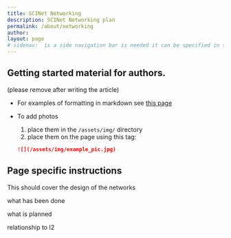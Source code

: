 ```yaml
---
title: SCINet Networking
description: SCINet Networking plan
permalink: /about/networking
author:
layout: page
# sidenav:  is a side navigation bar is needed it can be specified in the _data/navigation.yml file
---
```


## Getting started material for authors.
(please remove after writing the article)

* For examples of formatting in markdown see [this page](/theme/)
* To add photos
  1. place them in the `/assets/img/` directory
  2. place them on the page using this tag:

  ```markdown
  ![](/assets/img/example_pic.jpg)
  ```

## Page specific instructions

This should cover the  design of the networks

what has been done

what is planned

relationship to I2
